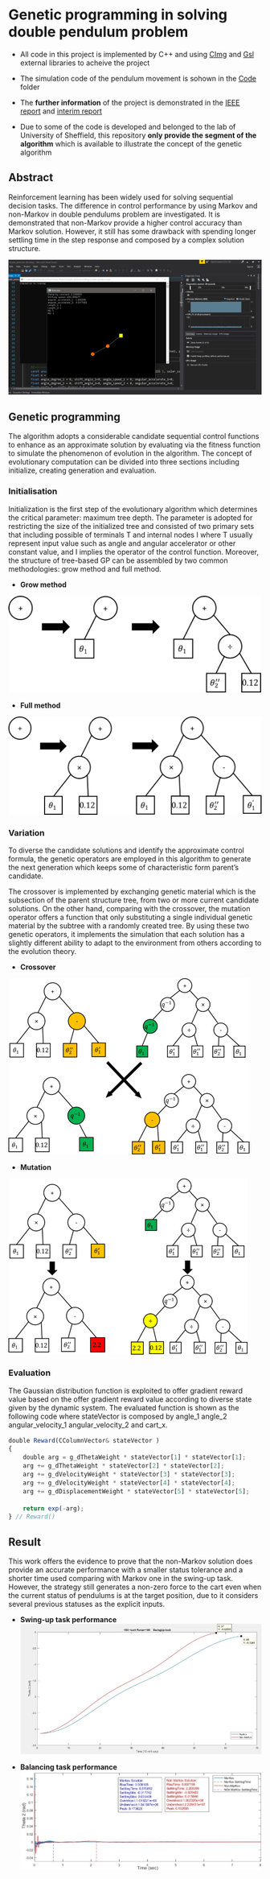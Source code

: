 # Genetic programming in solving double pendulum problem

* All code in this project is implemented by C++ and using [CImg](http://cimg.eu/) and [Gsl](https://www.gnu.org/software/gsl/) external libraries to acheive the project
* The simulation code of the pendulum movement is sohown in the [Code](https://github.com/yuchehuang/Msc-Project/tree/master/Code)  folder
* The **further information** of the project is demonstrated in the [IEEE report](https://github.com/yuchehuang/Msc-Project/blob/master/IEEE%20report/cor18yh_IEEE%20_article.pdf) and [interim report](https://github.com/yuchehuang/Msc-Project/blob/master/Interim%20report/Interim_cor18yh.pdf)

* Due to some of the code is developed and belonged to the lab of University of Sheffield, this repository **only provide the segment of the algorithm** which is available to illustrate the concept of the genetic algorithm  


## Abstract

Reinforcement learning has been widely used for solving sequential decision tasks. The difference in control performance by using Markov and non-Markov in double pendulums problem are investigated. It is demonstrated that non-Markov provide a higher control accuracy than Markov solution. However, it still has some drawback with spending longer settling time in the step response and composed by a complex solution structure.

![alt text](https://github.com/yuchehuang/Msc-Project/blob/master/Interim%20report/Simulation.png?raw=true)


## Genetic programming

The algorithm adopts a considerable candidate sequential control functions to enhance as an approximate solution by evaluating via the fitness function to simulate the phenomenon of evolution in the algorithm. The concept of evolutionary computation can be divided into three sections including initialize, creating generation and evaluation.

### Initialisation

Initialization is the first step of the evolutionary algorithm which determines the critical parameter: maximum tree depth. The parameter is adopted for restricting the size of the initialized tree and consisted of two primary sets that including possible of terminals T and internal nodes I where T usually represent input value such as angle and angular accelerator or other constant value, and I implies the operator of the control function. Moreover, the structure of tree-based GP can be assembled by two common methodologies: grow method and full method.


* **Grow method**

![alt text](https://github.com/yuchehuang/Msc-Project/blob/master/Interim%20report/grow-tree.png) 

* **Full method**

![alt text](https://github.com/yuchehuang/Msc-Project/blob/master/Interim%20report/full-tree.png)


### Variation
To diverse the candidate solutions and identify the approximate control formula, the genetic operators are employed in this algorithm to generate the next generation which keeps some of characteristic form parent’s candidate.

The crossover is implemented by exchanging genetic material which is the subsection of the parent structure tree, from two or more current candidate solutions. On the other hand, comparing with the crossover, the mutation operator offers a function that only substituting a single individual genetic material by the subtree with a randomly created tree. By using these two genetic operators, it implements the simulation that each solution has a slightly different ability to adapt to the environment from others according to the evolution theory.

* **Crossover**

![alt text](https://github.com/yuchehuang/Msc-Project/blob/master/Interim%20report/crossover_.png) 



* **Mutation**

![alt text](https://github.com/yuchehuang/Msc-Project/blob/master/Interim%20report/mutation_.png) 


### Evaluation

The Gaussian distribution function is exploited to offer gradient reward value based on the offer gradient reward value according to diverse state given by the dynamic system. The evaluated function is shown as the following code where stateVector is composed by angle_1 angle_2 angular_velocity_1 angular_velocity_2 and cart_x.

```javascript
double Reward(CColumnVector& stateVector )
{
    double arg = g_dThetaWeight * stateVector[1] * stateVector[1];
    arg += g_dThetaWeight * stateVector[2] * stateVector[2];
    arg += g_dVelocityWeight * stateVector[3] * stateVector[3];
    arg += g_dVelocityWeight * stateVector[4] * stateVector[4];
    arg += g_dDisplacementWeight * stateVector[5] * stateVector[5];

    return exp(-arg);
} // Reward()
```

## Result

This work offers the evidence to prove that the non-Markov solution does provide an accurate performance with a smaller status tolerance and a shorter time used comparing with Markov one in the swing-up task. However, the strategy still generates a non-zero force to the cart even when the current status of pendulums is at the target position, due to it considers several previous statuses as the explicit inputs.


* **Swing-up task performance**
![alt text](https://github.com/yuchehuang/Msc-Project/blob/master/Interim%20report/SwingUp%20task_.JPG) 



* **Balancing task performance**
![alt text](https://github.com/yuchehuang/Msc-Project/blob/master/Interim%20report/Balancing%20result_.JPG)
